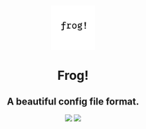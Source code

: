 <div align="center">
<img src=".github/frog-logo.png" height="100">

# Frog!
## A beautiful config file format.
<a href="http://vimp.rhhen.xyz/Licenses/lookinggood/lice/LICENSE.html"><img src="https://badgen.net/static/license/VIMPPDL%201.0.2/black"></a>
<a href="http://go.dev/"><img src="http://badgen.net/static/Go/1.24?icon=https%3A%2F%2Fgo.dev%2Fblog%2Fgo-brand%2FGo-Logo%2FSVG%2FGo-Logo_White.svg"></a>
</div>